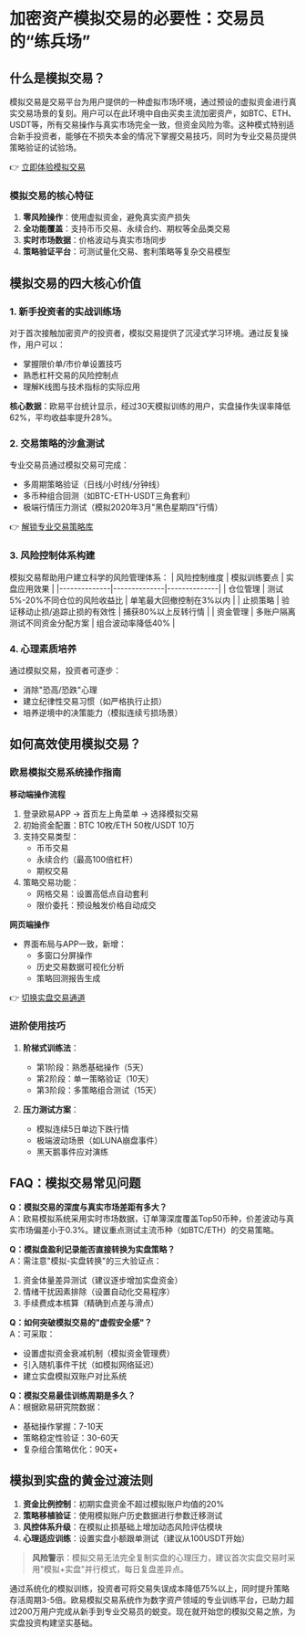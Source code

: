 # 加密资产模拟交易的必要性：交易员的“练兵场”

## 什么是模拟交易？

模拟交易是交易平台为用户提供的一种虚拟市场环境，通过预设的虚拟资金进行真实交易场景的复刻。用户可以在此环境中自由买卖主流加密资产，如BTC、ETH、USDT等，所有交易操作与真实市场完全一致，但资金风险为零。这种模式特别适合新手投资者，能够在不损失本金的情况下掌握交易技巧，同时为专业交易员提供策略验证的试验场。

👉 [立即体验模拟交易](https://bit.ly/okx_welcome)

### 模拟交易的核心特征
1. **零风险操作**：使用虚拟资金，避免真实资产损失
2. **全功能覆盖**：支持币币交易、永续合约、期权等全品类交易
3. **实时市场数据**：价格波动与真实市场同步
4. **策略验证平台**：可测试量化交易、套利策略等复杂交易模型

## 模拟交易的四大核心价值

### 1. 新手投资者的实战训练场

对于首次接触加密资产的投资者，模拟交易提供了沉浸式学习环境。通过反复操作，用户可以：
- 掌握限价单/市价单设置技巧
- 熟悉杠杆交易的风险控制点
- 理解K线图与技术指标的实际应用

**核心数据**：欧易平台统计显示，经过30天模拟训练的用户，实盘操作失误率降低62%，平均收益率提升28%。

### 2. 交易策略的沙盒测试

专业交易员通过模拟交易可完成：
- 多周期策略验证（日线/小时线/分钟线）
- 多币种组合回测（如BTC-ETH-USDT三角套利）
- 极端行情压力测试（模拟2020年3月"黑色星期四"行情）

👉 [解锁专业交易策略库](https://bit.ly/okx_welcome)

### 3. 风险控制体系构建

模拟交易帮助用户建立科学的风险管理体系：
| 风险控制维度 | 模拟训练要点 | 实盘应用效果 |
|--------------|--------------|--------------|
| 仓位管理     | 测试5%-20%不同仓位的风险收益比 | 单笔最大回撤控制在3%以内 |
| 止损策略     | 验证移动止损/追踪止损的有效性 | 捕获80%以上反转行情 |
| 资金管理     | 多账户隔离测试不同资金分配方案 | 组合波动率降低40% |

### 4. 心理素质培养

通过模拟交易，投资者可逐步：
- 消除"恐高/恐跌"心理
- 建立纪律性交易习惯（如严格执行止损）
- 培养逆境中的决策能力（模拟连续亏损场景）

## 如何高效使用模拟交易？

### 欧易模拟交易系统操作指南

**移动端操作流程**
1. 登录欧易APP → 首页左上角菜单 → 选择模拟交易
2. 初始资金配置：BTC 10枚/ETH 50枚/USDT 10万
3. 支持交易类型：
   - 币币交易
   - 永续合约（最高100倍杠杆）
   - 期权交易
4. 策略交易功能：
   - 网格交易：设置高低点自动套利
   - 限价委托：预设触发价格自动成交

**网页端操作**
- 界面布局与APP一致，新增：
  - 多窗口分屏操作
  - 历史交易数据可视化分析
  - 策略回测报告生成

👉 [切换实盘交易通道](https://bit.ly/okx_welcome)

### 进阶使用技巧
1. **阶梯式训练法**：
   - 第1阶段：熟悉基础操作（5天）
   - 第2阶段：单一策略验证（10天）
   - 第3阶段：多策略组合测试（15天）

2. **压力测试方案**：
   - 模拟连续5日单边下跌行情
   - 极端波动场景（如LUNA崩盘事件）
   - 黑天鹅事件应对演练

## FAQ：模拟交易常见问题

**Q：模拟交易的深度与真实市场差距有多大？**  
A：欧易模拟系统采用实时市场数据，订单簿深度覆盖Top50币种，价差波动与真实市场偏差小于0.3%。建议重点测试主流币种（如BTC/ETH）的交易策略。

**Q：模拟盘盈利记录能否直接转换为实盘策略？**  
A：需注意"模拟-实盘转换"的三大验证点：
1. 资金体量差异测试（建议逐步增加实盘资金）
2. 情绪干扰因素排除（设置自动化交易程序）
3. 手续费成本核算（精确到点差与滑点）

**Q：如何突破模拟交易的"虚假安全感"？**  
A：可采取：
- 设置虚拟资金衰减机制（模拟资金管理费）
- 引入随机事件干扰（如模拟网络延迟）
- 建立实盘模拟双账户对比系统

**Q：模拟交易最佳训练周期是多久？**  
A：根据欧易研究院数据：
- 基础操作掌握：7-10天
- 策略稳定性验证：30-60天
- 复杂组合策略优化：90天+

## 模拟到实盘的黄金过渡法则

1. **资金比例控制**：初期实盘资金不超过模拟账户均值的20%
2. **策略移植验证**：使用模拟账户历史数据进行参数迁移测试
3. **风控体系升级**：在模拟止损基础上增加动态风险评估模块
4. **心理适应训练**：设置实盘小额跟单测试（建议从100USDT开始）

> **风险警示**：模拟交易无法完全复制实盘的心理压力，建议首次实盘交易时采用"模拟+实盘"并行模式，每日复盘差异点。

通过系统化的模拟训练，投资者可将交易失误成本降低75%以上，同时提升策略存活周期3-5倍。欧易模拟交易系统作为数字资产领域的专业训练平台，已助力超过200万用户完成从新手到专业交易员的蜕变。现在就开始您的模拟交易之旅，为实盘投资构建坚实基础。